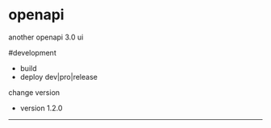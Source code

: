 # openapi
another openapi 3.0 ui

#development 
- build
- deploy dev|pro|release

change version 
- version 1.2.0


--------------------------------------------
 
 
